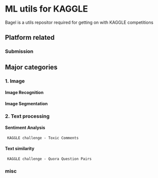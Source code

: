 # ML utils for KAGGLE

Bagel is a utils repositor required for getting on with KAGGLE competitions

## Platform related

### Submission

## Major categories

###  1. Image

#### Image Recognition
#### Image Segmentation

###  2. Text processing

#### Sentiment Analysis

     KAGGLE challenge - Toxic Comments
     
#### Text similarity
     KAGGLE challenge - Quora Question Pairs

###  misc
